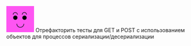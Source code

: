 ![](src/main/resources/Screenshot_12.png)
Отрефакторить тесты для GET и POST с использованием объектов для процессов сериализации/десериализации
